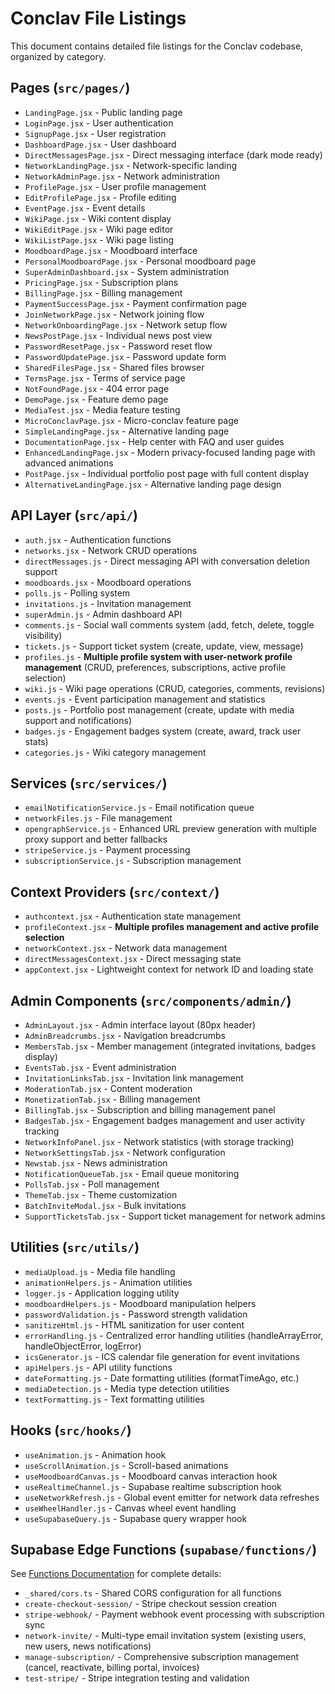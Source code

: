 # Conclav File Listings

This document contains detailed file listings for the Conclav codebase, organized by category.

## Pages (`src/pages/`)
- `LandingPage.jsx` - Public landing page
- `LoginPage.jsx` - User authentication
- `SignupPage.jsx` - User registration
- `DashboardPage.jsx` - User dashboard
- `DirectMessagesPage.jsx` - Direct messaging interface (dark mode ready)
- `NetworkLandingPage.jsx` - Network-specific landing
- `NetworkAdminPage.jsx` - Network administration
- `ProfilePage.jsx` - User profile management
- `EditProfilePage.jsx` - Profile editing
- `EventPage.jsx` - Event details
- `WikiPage.jsx` - Wiki content display
- `WikiEditPage.jsx` - Wiki page editor
- `WikiListPage.jsx` - Wiki page listing
- `MoodboardPage.jsx` - Moodboard interface
- `PersonalMoodboardPage.jsx` - Personal moodboard page
- `SuperAdminDashboard.jsx` - System administration
- `PricingPage.jsx` - Subscription plans
- `BillingPage.jsx` - Billing management
- `PaymentSuccessPage.jsx` - Payment confirmation page
- `JoinNetworkPage.jsx` - Network joining flow
- `NetworkOnboardingPage.jsx` - Network setup flow
- `NewsPostPage.jsx` - Individual news post view
- `PasswordResetPage.jsx` - Password reset flow
- `PasswordUpdatePage.jsx` - Password update form
- `SharedFilesPage.jsx` - Shared files browser
- `TermsPage.jsx` - Terms of service page
- `NotFoundPage.jsx` - 404 error page
- `DemoPage.jsx` - Feature demo page
- `MediaTest.jsx` - Media feature testing
- `MicroConclavPage.jsx` - Micro-conclav feature page
- `SimpleLandingPage.jsx` - Alternative landing page
- `DocumentationPage.jsx` - Help center with FAQ and user guides
- `EnhancedLandingPage.jsx` - Modern privacy-focused landing page with advanced animations
- `PostPage.jsx` - Individual portfolio post page with full content display
- `AlternativeLandingPage.jsx` - Alternative landing page design

## API Layer (`src/api/`)
- `auth.jsx` - Authentication functions
- `networks.jsx` - Network CRUD operations
- `directMessages.js` - Direct messaging API with conversation deletion support
- `moodboards.jsx` - Moodboard operations
- `polls.js` - Polling system
- `invitations.js` - Invitation management
- `superAdmin.js` - Admin dashboard API
- `comments.js` - Social wall comments system (add, fetch, delete, toggle visibility)
- `tickets.js` - Support ticket system (create, update, view, message)
- `profiles.js` - **Multiple profile system with user-network profile management** (CRUD, preferences, subscriptions, active profile selection)
- `wiki.js` - Wiki page operations (CRUD, categories, comments, revisions)
- `events.js` - Event participation management and statistics
- `posts.js` - Portfolio post management (create, update with media support and notifications)
- `badges.js` - Engagement badges system (create, award, track user stats)
- `categories.js` - Wiki category management

## Services (`src/services/`)
- `emailNotificationService.js` - Email notification queue
- `networkFiles.js` - File management
- `opengraphService.js` - Enhanced URL preview generation with multiple proxy support and better fallbacks
- `stripeService.js` - Payment processing
- `subscriptionService.js` - Subscription management

## Context Providers (`src/context/`)
- `authcontext.jsx` - Authentication state management
- `profileContext.jsx` - **Multiple profiles management and active profile selection**
- `networkContext.jsx` - Network data management
- `directMessagesContext.jsx` - Direct messaging state
- `appContext.jsx` - Lightweight context for network ID and loading state

## Admin Components (`src/components/admin/`)
- `AdminLayout.jsx` - Admin interface layout (80px header)
- `AdminBreadcrumbs.jsx` - Navigation breadcrumbs
- `MembersTab.jsx` - Member management (integrated invitations, badges display)
- `EventsTab.jsx` - Event administration
- `InvitationLinksTab.jsx` - Invitation link management
- `ModerationTab.jsx` - Content moderation
- `MonetizationTab.jsx` - Billing management
- `BillingTab.jsx` - Subscription and billing management panel
- `BadgesTab.jsx` - Engagement badges management and user activity tracking
- `NetworkInfoPanel.jsx` - Network statistics (with storage tracking)
- `NetworkSettingsTab.jsx` - Network configuration
- `Newstab.jsx` - News administration
- `NotificationQueueTab.jsx` - Email queue monitoring
- `PollsTab.jsx` - Poll management
- `ThemeTab.jsx` - Theme customization
- `BatchInviteModal.jsx` - Bulk invitations
- `SupportTicketsTab.jsx` - Support ticket management for network admins

## Utilities (`src/utils/`)
- `mediaUpload.js` - Media file handling
- `animationHelpers.js` - Animation utilities
- `logger.js` - Application logging utility
- `moodboardHelpers.js` - Moodboard manipulation helpers
- `passwordValidation.js` - Password strength validation
- `sanitizeHtml.js` - HTML sanitization for user content
- `errorHandling.js` - Centralized error handling utilities (handleArrayError, handleObjectError, logError)
- `icsGenerator.js` - ICS calendar file generation for event invitations
- `apiHelpers.js` - API utility functions
- `dateFormatting.js` - Date formatting utilities (formatTimeAgo, etc.)
- `mediaDetection.js` - Media type detection utilities
- `textFormatting.js` - Text formatting utilities

## Hooks (`src/hooks/`)
- `useAnimation.js` - Animation hook
- `useScrollAnimation.js` - Scroll-based animations
- `useMoodboardCanvas.js` - Moodboard canvas interaction hook
- `useRealtimeChannel.js` - Supabase realtime subscription hook
- `useNetworkRefresh.js` - Global event emitter for network data refreshes
- `useWheelHandler.js` - Canvas wheel event handling
- `useSupabaseQuery.js` - Supabase query wrapper hook

## Supabase Edge Functions (`supabase/functions/`)
See [Functions Documentation](../functions.db) for complete details:
- `_shared/cors.ts` - Shared CORS configuration for all functions
- `create-checkout-session/` - Stripe checkout session creation
- `stripe-webhook/` - Payment webhook event processing with subscription sync
- `network-invite/` - Multi-type email invitation system (existing users, new users, news notifications)
- `manage-subscription/` - Comprehensive subscription management (cancel, reactivate, billing portal, invoices)
- `test-stripe/` - Stripe integration testing and validation